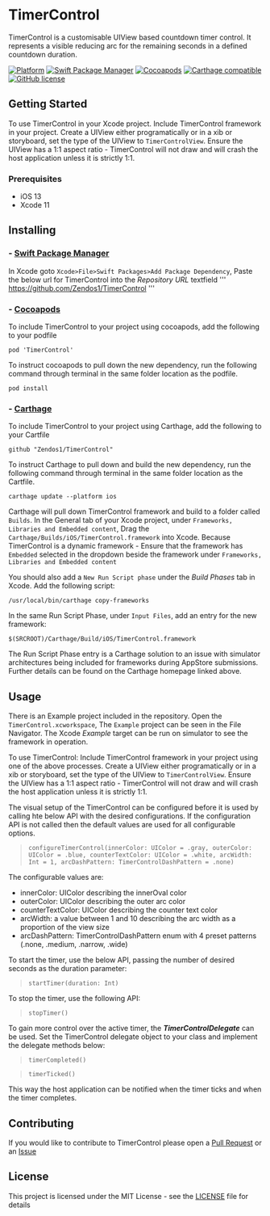 # TimerControl

TimerControl is a customisable UIView based countdown timer control.
It represents a visible reducing arc for the remaining seconds in a defined countdown duration. 

[![Platform](https://img.shields.io/cocoapods/p/TimerControl)](https://cocoapods.org/pods/TimerControl)
[![Swift Package Manager](https://img.shields.io/badge/Swift%20Package%20Manager-compatible-green)](https://developer.apple.com/documentation/xcode/adding_package_dependencies_to_your_app)
[![Cocoapods](https://img.shields.io/cocoapods/v/TimerControl)](https://cocoapods.org/pods/TimerControl)
[![Carthage compatible](https://img.shields.io/badge/Carthage-compatible-4BC51D.svg?style=flat)](https://github.com/Carthage/Carthage)
[![GitHub license](https://img.shields.io/badge/license-MIT-lightgrey.svg)](https://github.com/Zendos1/TimerControl/blob/master/LICENSE)

## Getting Started

To use TimerControl in your Xcode project. 
Include TimerControl framework in your project.
Create a UIView either programatically or in a xib or storyboard, set the type of the UIView to `TimerControlView`.
Ensure the UIView has a 1:1 aspect ratio - TimerControl will not draw and will crash the host application unless it is strictly 1:1.


### Prerequisites

* iOS 13
* Xcode 11

## Installing
### - [Swift Package Manager](https://developer.apple.com/documentation/xcode/adding_package_dependencies_to_your_app)
In Xcode goto `Xcode>File>Swift Packages>Add Package Dependency`,
Paste the below url for TimerControl into the *Repository URL* textfield
'''
https://github.com/Zendos1/TimerControl
'''

### - [Cocoapods](https://cocoapods.org/)
To include TimerControl to your project using cocoapods, add the following to your podfile
```
pod 'TimerControl'
```
To instruct cocoapods to pull down the new dependency, 
run the following command through terminal in the same folder location as the podfile.
```
pod install
```

### - [Carthage](https://github.com/Carthage/Carthage)
To include TimerControl to your project using Carthage, add the following to your Cartfile
```
github "Zendos1/TimerControl"
```
To instruct Carthage to pull down and build the new dependency,
run the following command through terminal in the same folder location as the Cartfile.
```
carthage update --platform ios
```
Carthage will pull down TimerControl framework and build to a folder called `Builds`.
In the General tab of your Xcode project, under `Frameworks, Libraries and Embedded content`, Drag the `Carthage/Builds/iOS/TimerControl.framework` into Xcode. Because TimerControl is a dynamic framework - Ensure that the framework has `Embedded` selected in the dropdown beside the framework under `Frameworks, Libraries and Embedded content`

You should also add a `New Run Script phase` under the *Build Phases* tab in Xcode. 
Add the following script:  
```
/usr/local/bin/carthage copy-frameworks
```
In the same Run Script Phase, under `Input Files`, add an entry for the new framework:
```
$(SRCROOT)/Carthage/Build/iOS/TimerControl.framework
```
The Run Script Phase entry is a Carthage solution to an issue with simulator architectures being included for frameworks during AppStore submissions. Further details can be found on the Carthage homepage linked above.
	

## Usage
There is an Example project included in the repository. 
Open the `TimerControl.xcworkspace`, The `Example` project can be seen in the File Navigator.
The Xcode *Example* target can be run on simulator to see the framework in operation.

To use TimerControl: 
Include TimerControl framework in your project using one of the above processes.
Create a UIView either programatically or in a xib or storyboard, set the type of the UIView to `TimerControlView`.
Ensure the UIView has a 1:1 aspect ratio - TimerControl will not draw and will crash the host application unless it is strictly 1:1.

The visual setup of the TimerControl can be configured before it is used by calling hte below API with the desired configurations.
If the configuration API is not called then the default values are used for all configurable options.

>`configureTimerControl(innerColor: UIColor = .gray, outerColor: UIColor = .blue, counterTextColor: UIColor = .white, arcWidth: Int = 1, arcDashPattern: TimerControlDashPattern = .none)`

The configurable values are: 
- innerColor: UIColor describing the innerOval color
- outerColor: UIColor describing the outer arc color
- counterTextColor: UIColor describing the counter text color
- arcWidth: a value between 1 and 10 describing the arc width as a proportion of the view size
- arcDashPattern: TimerControlDashPattern enum with 4 preset patterns (.none, .medium, .narrow, .wide)

To start the timer, use the below API, passing the number of desired seconds as the duration parameter: 

>`startTimer(duration: Int)`

To stop the timer, use the following API: 

> `stopTimer()`

To gain more control over the active timer, the ***TimerControlDelegate*** can be used.
Set the TimerControl delegate object to your class and implement the delegate methods below:

>`timerCompleted()`

>`timerTicked()`

This way the host application can be notified when the timer ticks and when the timer completes.

## Contributing
If you would like to contribute to TimerControl please open a [Pull Request](https://github.com/Zendos1/TimerControl/pulls) or an [Issue](https://github.com/Zendos1/TimerControl/issues)

## License
This project is licensed under the MIT License - see the [LICENSE](https://github.com/Zendos1/TimerControl/blob/master/LICENSE) file for details